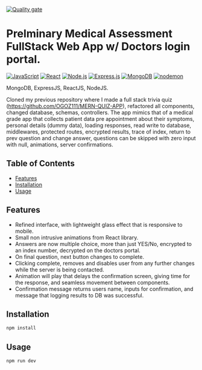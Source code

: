 [![Quality gate](https://sonarcloud.io/api/project_badges/quality_gate?project=OGOZ111_Prelminary-Medical-Assessment-FullStack-)](https://sonarcloud.io/summary/new_code?id=OGOZ111_Prelminary-Medical-Assessment-FullStack-)

# Prelminary Medical Assessment FullStack Web App w/ Doctors login portal.

[![JavaScript](https://img.shields.io/badge/JavaScript-F7DF1E?logo=javascript&logoColor=black)](https://developer.mozilla.org/en-US/docs/Web/JavaScript)
[![React](https://img.shields.io/badge/React-61DAFB?logo=react&logoColor=white)](https://reactjs.org/)
[![Node.js](https://img.shields.io/badge/Node.js-339933?logo=node.js&logoColor=white)](https://nodejs.org/)
[![Express.js](https://img.shields.io/badge/Express.js-000000?logo=express&logoColor=white)](https://expressjs.com/)
[![MongoDB](https://img.shields.io/badge/MongoDB-47A248?logo=mongodb&logoColor=white)](https://www.mongodb.com/)
[![nodemon](https://img.shields.io/badge/nodemon-76D04B?logo=nodemon&logoColor=white)](https://nodemon.io/)

MongoDB, ExpressJS, ReactJS, NodeJS.

Cloned my previous repository where I made a full stack trivia quiz (https://github.com/OGOZ111/MERN-QUIZ-APP), refactored all components, changed database, schemas, controllers. The app mimics that of a medical grade app that collects patient data pre appointment about their symptoms, personal details (dummy data), loading responses, read write to database, middlewares, protected routes, encrypted results, trace of index, return to prev question and change answer, questions can be skipped with zero input with null, animations, server confirmations. 

## Table of Contents

- [Features](#features)
- [Installation](#installation)
- [Usage](#usage)




## Features

- Refined interface, with lightweight glass effect that is responsive to mobile. 
- Small non intrusive animations from React library.
- Answers are now multiple choice, more than just YES/No, encrypted to an index number, decrypted on the doctors portal.
- On final question, next button changes to complete.
- Clicking complete, removes and disables user from any further changes while the server is being contacted.
- Animation will play that delays the confirmation screen, giving time for the response, and seamless movement between components.
- Confirmation message returns users name, inputs for confirmation, and message that logging results to DB was successful. 

## Installation

```bash
npm install
```

## Usage


```bash
npm run dev
```


